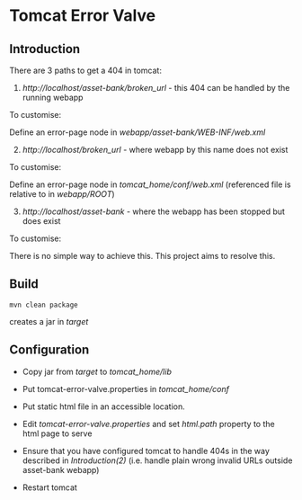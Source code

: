 Tomcat Error Valve
==================

Introduction
------------

There are 3 paths to get a 404 in tomcat:

1) _http://localhost/asset-bank/broken_url_ - this 404 can be handled by the running webapp

To customise:

Define an error-page node in _webapp/asset-bank/WEB-INF/web.xml_

2) _http://localhost/broken_url_ - where webapp by this name does not exist

To customise:

Define an error-page node in _tomcat_home/conf/web.xml_ (referenced file is relative to in _webapp/ROOT_)

3) _http://localhost/asset-bank_ - where the webapp has been stopped but does exist

To customise:

There is no simple way to achieve this. This project aims to resolve this.

Build
-----

`mvn clean package`

creates a jar in _target_

Configuration
-------------

- Copy jar from _target_ to _tomcat_home/lib_

- Put tomcat-error-valve.properties in _tomcat_home/conf_

- Put static html file in an accessible location.

- Edit _tomcat-error-valve.properties_ and set _html.path_ property to the html page to serve

- Ensure that you have configured tomcat to handle 404s in the way described in _Introduction(2)_ (i.e. handle plain wrong invalid URLs outside asset-bank webapp)

- Restart tomcat
